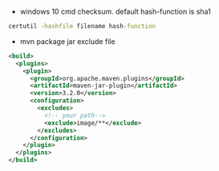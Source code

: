 - windows 10 cmd checksum. default hash-function is sha1
```cmd
certutil -hashfile filename hash-function
```

- mvn package jar exclude file
```xml
<build>
  <plugins>
    <plugin>
      <groupId>org.apache.maven.plugins</groupId>
      <artifactId>maven-jar-plugin</artifactId>
      <version>3.2.0</version>
      <configuration>
        <excludes>
          <!-- your path-->
          <exclude>image/**</exclude>
        </excludes>
      </configuration>
    </plugin>
  </plugins>
</build>
```
